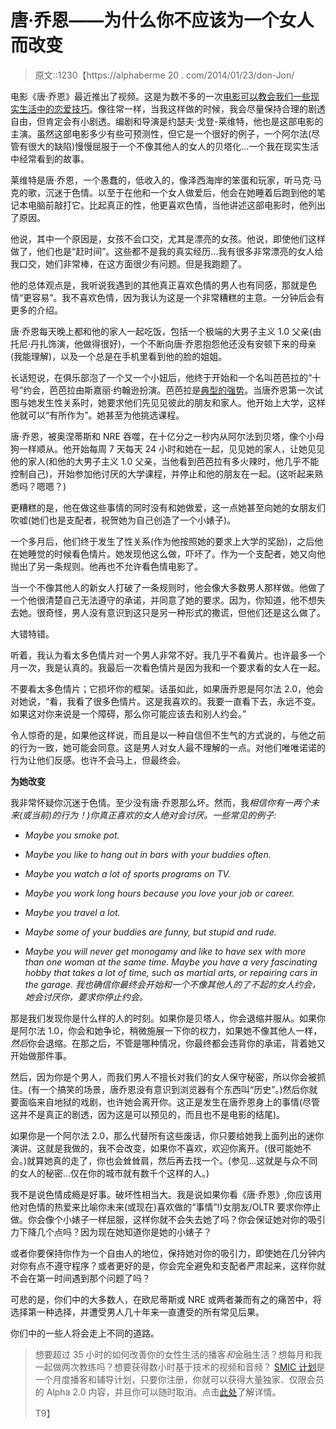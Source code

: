 # 唐·乔恩——为什么你不应该为一个女人而改变

> 原文::1230【https://alphaberme 20 . com/2014/01/23/don-Jon/

电影《唐·乔恩》最近推出了视频。这是为数不多的一次[电影可以教会我们一些现实生活中的恋爱技巧](https://blackdragonblog.com/2012/11/25/how-not-to-have-a-relationship/ "Men In Relationships – What They Do Wrong")。像往常一样，当我这样做的时候，我会尽量保持合理的剧透自由，但肯定会有小剧透。编剧和导演是约瑟夫·戈登-莱维特，他也是这部电影的主演。虽然这部电影多少有些可预测性，但它是一个很好的例子，一个阿尔法(尽管有很大的缺陷)慢慢屈服于一个不像其他人的女人的贝塔化...一个我在现实生活中经常看到的故事。

莱维特是唐·乔恩，一个愚蠢的，低收入的，像泽西海岸的笨蛋和玩家，听马克·马克的歌，沉迷于色情。以至于在他和一个女人做爱后，他会在她睡着后跑到他的笔记本电脑前敲打它。比起真正的性，他更喜欢色情，当他讲述这部电影时，他列出了原因。

他说，其中一个原因是，女孩不会口交，尤其是漂亮的女孩。他说，即使他们这样做了，他们也是“赶时间”。这些都不是我的真实经历...我有很多非常漂亮的女人给我口交，她们非常棒，在这方面很少有问题。但是我跑题了。

他的总体观点是，我听说我遇到的其他真正喜欢色情的男人也有同感，那就是色情“更容易”。我不喜欢色情，因为我认为这是一个非常糟糕的主意。一分钟后会有更多的介绍。

唐·乔恩每天晚上都和他的家人一起吃饭，包括一个极端的大男子主义 1.0 父亲(由托尼·丹扎饰演，他做得很好)，一个不断向唐·乔恩抱怨他还没有安顿下来的母亲(我能理解)，以及一个总是在手机里看到他的脸的姐姐。

长话短说，在俱乐部泡了一个又一个小妞后，他终于开始和一个名叫芭芭拉的“十号”约会，芭芭拉由斯嘉丽·约翰逊扮演。芭芭拉是[典型的强势](https://blackdragonblog.com/2012/07/29/the-three-types-of-women/ "The Three Types of Women")。当唐乔恩第一次试图与她发生性关系时，她要求他们先见见彼此的朋友和家人。他开始上大学，这样他就可以“有所作为”。她甚至为他挑选课程。

唐·乔恩，被奥涅蒂斯和 NRE 吞噬，在十亿分之一秒内从阿尔法到贝塔，像个小母狗一样顺从。他开始每周 7 天每天 24 小时和她在一起，见见她的家人，让她见见他的家人(和他的大男子主义 1.0 父亲，当他看到芭芭拉有多火辣时，他几乎不能控制自己)，开始参加他讨厌的大学课程，并停止和他的朋友在一起。(这听起来熟悉吗？嗯嗯？)

更糟糕的是，他在做这些事情的同时没有和她做爱，这一点她甚至向她的女朋友们吹嘘(她们也是支配者，祝贺她为自己创造了一个小婊子)。

一个多月后，他们终于发生了性关系(作为他按照她的要求上大学的奖励)，之后他在她睡觉的时候看色情片。她发现他这么做，吓坏了。作为一个支配者，她又向他抛出了另一条规则。他再也不允许看色情电影了。

当一个不像其他人的新女人打破了一条规则时，他会像大多数男人那样做。他做了一个他很清楚自己无法遵守的承诺，并同意了她的要求。因为，你知道，他不想失去她。很奇怪，男人没有意识到这只是另一种形式的撒谎，但他们还是这么做了。

大错特错。

听着，我认为看太多色情片对一个男人非常不好。我几乎不看黄片。也许最多一个月一次，我是认真的。我最后一次看色情片是因为我和一个要求看的女人在一起。

不要看太多色情片；它损坏你的框架。话虽如此，如果唐乔恩是阿尔法 2.0，他会对她说，“看，我看了很多色情片。这是我喜欢的。我要一直看下去，永远不变。如果这对你来说是一个障碍，那么你可能应该去和别人约会。”

令人惊奇的是，如果他这样说，而且是以一种自信但不生气的方式说的，与他之前的行为一致，她可能会同意。这是男人对女人最不理解的一点。对他们唯唯诺诺的行为让他们反感。也许不会马上，但最终会。

**为她改变**

我非常怀疑你沉迷于色情。至少没有唐·乔恩那么坏。然而，我*相信你有一两个未来(或当前)的行为！)你真正喜欢的女人绝对会讨厌。一些常见的例子:* 

*   *Maybe you smoke pot.*

*   *Maybe you like to hang out in bars with your buddies often.*

*   *Maybe you watch a lot of sports programs on TV.*

*   *Maybe you work long hours because you love your job or career.*

*   *Maybe you travel a lot.*

*   *Maybe some of your buddies are funny, but stupid and rude.*

*   *Maybe you will never get monogamy and like to have sex with more than one woman at the same time. Maybe you have a very fascinating hobby that takes a lot of time, such as martial arts, or repairing cars in the garage.*
*我也确信你最终会开始和一个不像其他人的了不起的女人约会，她会讨厌你，要求你停止约会。*

那是我们发现你是什么样的人的时刻。如果你是贝塔人，你会退缩并服从。如果你是阿尔法 1.0，你会和她争论，稍微施展一下你的权力，如果她不像其他人一样，*然后*你会退缩。在那之后，不管是哪种情况，你最终都会违背你的承诺，背着她又开始做那件事。

然后，因为你是个男人，而我们男人不擅长对我们的女人保守秘密，所以你会被抓住。(有一个搞笑的场景，唐乔恩没有意识到浏览器有个东西叫“历史”。)然后你就要面临来自地狱的戏剧，也许她会离开你。这正是发生在唐乔恩身上的事情(尽管这并不是真正的剧透，因为这是可以预见的，而且也不是电影的结尾)。

如果你是一个阿尔法 2.0，那么代替所有这些废话，你只要给她我上面列出的迷你演讲。这就是我做的，我不会改变，如果你不喜欢，欢迎你离开。(很可能她不会。)就算她真的走了，你也会耸耸肩，然后再去找一个。(参见...这就是与众不同的女人的秘密...仅在你的城市就有数千个这样的人。)

我不是说色情成瘾是好事。破坏性相当大。我是说如果你看《唐·乔恩》,你应该用他对色情的热爱来比喻你未来(或现在)喜欢做的“事情”!)女朋友/OLTR 要求你停止做。你会像个小婊子一样屈服，这样你就不会失去她了吗？你会保证她对你的吸引力下降几个点吗？因为现在她知道你是她的小婊子？

或者你要保持你作为一个自由人的地位，保持她对你的吸引力，即使她在几分钟内对你有点不遵守程序？或者更好的是，你会完全避免和支配者严肃起来，这样你就不会在第一时间遇到那个问题了吗？

可悲的是，你们中的大多数人，在欧尼蒂斯或 NRE 或两者兼而有之的痛苦中，将选择第一种选择，并遭受男人几十年来一直遭受的所有常见后果。

你们中的一些人将会走上不同的道路。

> 想要超过 35 小时的如何改善你的女性生活的播客*和*金融生活？想每月和我一起做两次教练吗？想要获得数小时基于技术的视频和音频？ [SMIC 计划](https://alphamale20.kartra.com/page/vIL17)是一个月度播客和辅导计划，只要你注册，你就可以获得大量独家、仅限会员的 Alpha 2.0 内容，并且你可以随时取消。点击[此处](https://alphamale20.kartra.com/page/vIL17)了解详情。
> 
> T9】
